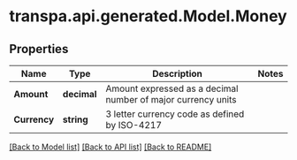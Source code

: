 # transpa.api.generated.Model.Money

## Properties

Name | Type | Description | Notes
------------ | ------------- | ------------- | -------------
**Amount** | **decimal** | Amount expressed as a decimal number of major currency units | 
**Currency** | **string** | 3 letter currency code as defined by ISO-4217 | 

[[Back to Model list]](../README.md#documentation-for-models) [[Back to API list]](../README.md#documentation-for-api-endpoints) [[Back to README]](../README.md)

